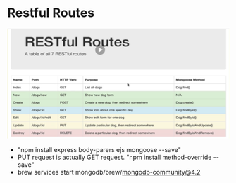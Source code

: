 # Restful Routes
![title](P1.png)
- "npm install express body-parers ejs mongoose --save"  
- PUT request is actually GET request.
  "npm install method-override --save"
- brew services start mongodb/brew/mongodb-community@4.2